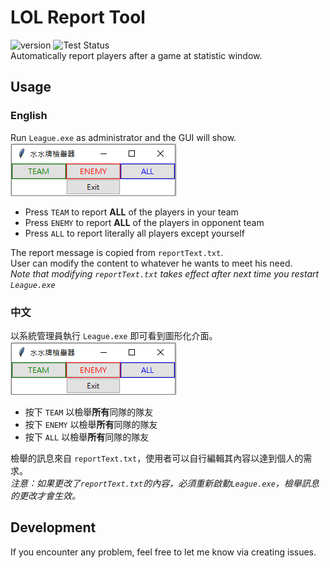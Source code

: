 # LOL Report Tool
![version](https://img.shields.io/github/v/release/SivWatt/LOL_report_tool)
![Test Status](https://github.com/SivWatt/LOL_report_tool/actions/workflows/BuildExecutable.yaml/badge.svg)  
Automatically report players after a game at statistic window.

## Usage
### English
Run `League.exe` as administrator and the GUI will show.  
![GUI](/doc/main-window.PNG?raw=true)
  - Press `TEAM` to report __ALL__ of the players in your team  
  - Press `ENEMY` to report __ALL__ of the players in opponent team  
  - Press `ALL` to report literally all players except yourself  

The report message is copied from `reportText.txt`.  
User can modify the content to whatever he wants to meet his need.  
_Note that modifying `reportText.txt` takes effect after next time you restart `League.exe`_

### 中文
以系統管理員執行 `League.exe` 即可看到圖形化介面。  
![GUI](/doc/main-window.PNG?raw=true)
  - 按下 `TEAM` 以檢舉**所有**同隊的隊友  
  - 按下 `ENEMY` 以檢舉**所有**同隊的隊友  
  - 按下 `ALL`  以檢舉**所有**同隊的隊友  

檢舉的訊息來自 `reportText.txt`，使用者可以自行編輯其內容以達到個人的需求。  
_注意：如果更改了`reportText.txt`的內容，必須重新啟動`League.exe`，檢舉訊息的更改才會生效。_

## Development
If you encounter any problem, feel free to let me know via creating issues.
